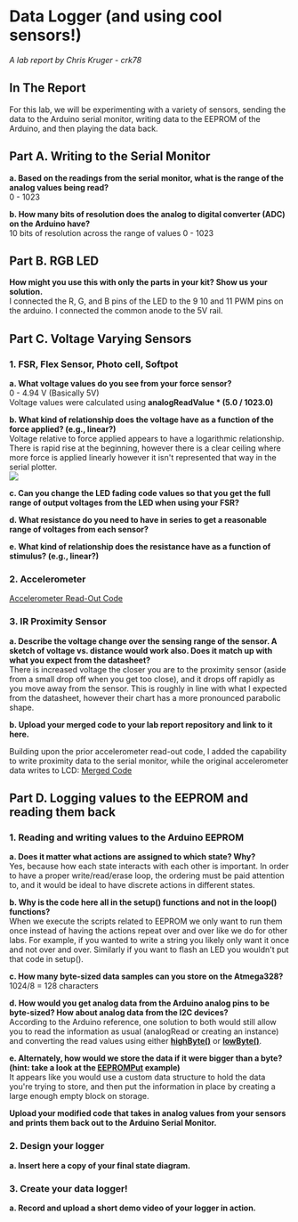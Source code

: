 # Data Logger (and using cool sensors!)

*A lab report by Chris Kruger - crk78*

## In The Report

For this lab, we will be experimenting with a variety of sensors, sending the data to the Arduino serial monitor, writing data to the EEPROM of the Arduino, and then playing the data back.

## Part A.  Writing to the Serial Monitor
 
**a. Based on the readings from the serial monitor, what is the range of the analog values being read?**<BR>
0 - 1023
 
**b. How many bits of resolution does the analog to digital converter (ADC) on the Arduino have?**<BR>
 10 bits of resolution across the range of values 0 - 1023

## Part B. RGB LED

**How might you use this with only the parts in your kit? Show us your solution.**<BR>
I connected the R, G, and B pins of the LED to the 9 10 and 11 PWM pins on the arduino. I connected the common anode to the 5V rail.

## Part C. Voltage Varying Sensors 
 
### 1. FSR, Flex Sensor, Photo cell, Softpot

**a. What voltage values do you see from your force sensor?**<BR>
0 - 4.94 V (Basically 5V)<BR>
Voltage values were calculated using **analogReadValue * (5.0 / 1023.0)**

**b. What kind of relationship does the voltage have as a function of the force applied? (e.g., linear?)**<BR>
 Voltage relative to force applied appears to have a logarithmic relationship. There is rapid rise at the beginning, however there is a clear ceiling where more force is applied linearly however it isn't represented that way in the serial plotter.
<BR><img src="https://i.imgur.com/cfJY3jK.png">

**c. Can you change the LED fading code values so that you get the full range of output voltages from the LED when using your FSR?**

**d. What resistance do you need to have in series to get a reasonable range of voltages from each sensor?**

**e. What kind of relationship does the resistance have as a function of stimulus? (e.g., linear?)**

### 2. Accelerometer
 
<a href="https://github.com/ckruger0/IDD-Fa18-Lab3/blob/master/accel_lcd_print.ino">Accelerometer Read-Out Code</a>

### 3. IR Proximity Sensor

**a. Describe the voltage change over the sensing range of the sensor. A sketch of voltage vs. distance would work also. Does it match up with what you expect from the datasheet?**<BR>
 There is increased voltage the closer you are to the proximity sensor (aside from a small drop off when you get too close), and it drops off rapidly as you move away from the sensor. This is roughly in line with what I expected from the datasheet, however their chart has a more pronounced parabolic shape.

**b. Upload your merged code to your lab report repository and link to it here.**<BR>
 
 Building upon the prior accelerometer read-out code, I added the capability to write proximity data to the serial monitor, while the original accelerometer data writes to LCD: 
<a href = "https://github.com/ckruger0/IDD-Fa18-Lab3/blob/master/accel_vcnl_lcd.ino">Merged Code</a>

## Part D. Logging values to the EEPROM and reading them back
 
### 1. Reading and writing values to the Arduino EEPROM

**a. Does it matter what actions are assigned to which state? Why?**<BR>
 Yes, because how each state interacts with each other is important. In order to have a proper write/read/erase loop, the ordering must be paid attention to, and it would be ideal to have discrete actions in different states. 

**b. Why is the code here all in the setup() functions and not in the loop() functions?**<BR>
When we execute the scripts related to EEPROM we only want to run them once instead of having the actions repeat over and over like we do for other labs. For example, if you wanted to write a string you likely only want it once and not over and over. Similarly if you want to flash an LED you wouldn't put that code in setup().

**c. How many byte-sized data samples can you store on the Atmega328?**<BR>
 1024/8 = 128 characters

**d. How would you get analog data from the Arduino analog pins to be byte-sized? How about analog data from the I2C devices?**<BR>
 According to the Arduino reference, one solution to both would still allow you to read the information as usual (analogRead or creating an instance) and converting the read values using either **<a href="https://www.arduino.cc/reference/en/language/functions/bits-and-bytes/highbyte/">highByte()</a>** or **<a href="https://www.arduino.cc/reference/en/language/functions/bits-and-bytes/lowbyte/">lowByte()</a>**.

**e. Alternately, how would we store the data if it were bigger than a byte? (hint: take a look at the [EEPROMPut](https://www.arduino.cc/en/Reference/EEPROMPut) example)**<BR>
 It appears like you would use a custom data structure to hold the data you're trying to store, and then put the information in place by creating a large enough empty block on storage.

**Upload your modified code that takes in analog values from your sensors and prints them back out to the Arduino Serial Monitor.**

### 2. Design your logger
 
**a. Insert here a copy of your final state diagram.**

### 3. Create your data logger!
 
**a. Record and upload a short demo video of your logger in action.**
